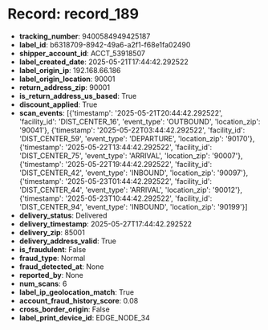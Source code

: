# Record: record_189

- **tracking_number**: 9400584949425187
- **label_id**: b6318709-8942-49a6-a2f1-f68e1fa02490
- **shipper_account_id**: ACCT_53918507
- **label_created_date**: 2025-05-21T17:44:42.292522
- **label_origin_ip**: 192.168.66.186
- **label_origin_location**: 90001
- **return_address_zip**: 90001
- **is_return_address_us_based**: True
- **discount_applied**: True
- **scan_events**: [{'timestamp': '2025-05-21T20:44:42.292522', 'facility_id': 'DIST_CENTER_16', 'event_type': 'OUTBOUND', 'location_zip': '90041'}, {'timestamp': '2025-05-22T03:44:42.292522', 'facility_id': 'DIST_CENTER_59', 'event_type': 'DEPARTURE', 'location_zip': '90170'}, {'timestamp': '2025-05-22T13:44:42.292522', 'facility_id': 'DIST_CENTER_75', 'event_type': 'ARRIVAL', 'location_zip': '90007'}, {'timestamp': '2025-05-22T19:44:42.292522', 'facility_id': 'DIST_CENTER_42', 'event_type': 'INBOUND', 'location_zip': '90097'}, {'timestamp': '2025-05-23T01:44:42.292522', 'facility_id': 'DIST_CENTER_44', 'event_type': 'ARRIVAL', 'location_zip': '90012'}, {'timestamp': '2025-05-23T10:44:42.292522', 'facility_id': 'DIST_CENTER_94', 'event_type': 'INBOUND', 'location_zip': '90199'}]
- **delivery_status**: Delivered
- **delivery_timestamp**: 2025-05-27T17:44:42.292522
- **delivery_zip**: 85001
- **delivery_address_valid**: True
- **is_fraudulent**: False
- **fraud_type**: Normal
- **fraud_detected_at**: None
- **reported_by**: None
- **num_scans**: 6
- **label_ip_geolocation_match**: True
- **account_fraud_history_score**: 0.08
- **cross_border_origin**: False
- **label_print_device_id**: EDGE_NODE_34